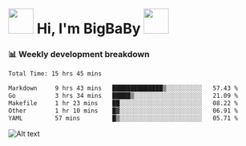 <!-- Title -->
<h1>
    <img src="https://media.tenor.com/TlyRveJkgo4AAAAi/cloud-cloud-strife.gif" width="50"/>
    Hi, I'm BigBaBy
    <img src="https://media.tenor.com/TlyRveJkgo4AAAAi/cloud-cloud-strife.gif" width="50"/>
</h1>

<h3> 📊 Weekly development breakdown </h3>
<!-- waka-readme-stats -->

<!--START_SECTION:waka-->

```txt
Total Time: 15 hrs 45 mins

Markdown     9 hrs 43 mins   ██████████████▒░░░░░░░░░░   57.43 %
Go           3 hrs 34 mins   █████▒░░░░░░░░░░░░░░░░░░░   21.09 %
Makefile     1 hr 23 mins    ██░░░░░░░░░░░░░░░░░░░░░░░   08.22 %
Other        1 hr 10 mins    █▓░░░░░░░░░░░░░░░░░░░░░░░   06.91 %
YAML         57 mins         █▒░░░░░░░░░░░░░░░░░░░░░░░   05.71 %
```

<!--END_SECTION:waka-->

![Alt text](https://spotify-recently-played-readme.vercel.app/api?user=21b7yx6vkj66csord5swswvza&count=10&width=1000)
